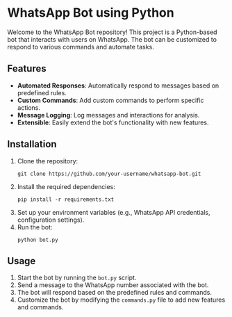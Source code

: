 <!DOCTYPE html>
<html lang="en">
<body>

<h1>WhatsApp Bot using Python</h1>

<p>Welcome to the WhatsApp Bot repository! This project is a Python-based bot that interacts with users on WhatsApp. The bot can be customized to respond to various commands and automate tasks.</p>

<h2>Features</h2>
<ul>
    <li><strong>Automated Responses</strong>: Automatically respond to messages based on predefined rules.</li>
    <li><strong>Custom Commands</strong>: Add custom commands to perform specific actions.</li>
    <li><strong>Message Logging</strong>: Log messages and interactions for analysis.</li>
    <li><strong>Extensible</strong>: Easily extend the bot's functionality with new features.</li>
</ul>

<h2>Installation</h2>
<ol>
    <li>Clone the repository:
        <pre><code>git clone https://github.com/your-username/whatsapp-bot.git</code></pre>
    </li>
    <li>Install the required dependencies:
        <pre><code>pip install -r requirements.txt</code></pre>
    </li>
    <li>Set up your environment variables (e.g., WhatsApp API credentials, configuration settings).</li>
    <li>Run the bot:
        <pre><code>python bot.py</code></pre>
    </li>
</ol>

<h2>Usage</h2>
<ol>
    <li>Start the bot by running the <code>bot.py</code> script.</li>
    <li>Send a message to the WhatsApp number associated with the bot.</li>
    <li>The bot will respond based on the predefined rules and commands.</li>
    <li>Customize the bot by modifying the <code>commands.py</code> file to add new features and commands.</li>
</ol>
</body>
</html>
